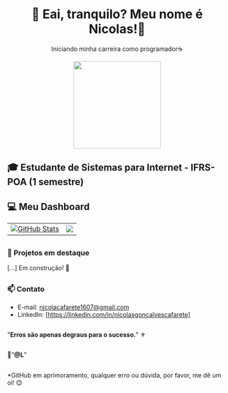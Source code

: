 <h1 align="center">👾 Eai, tranquilo? Meu nome é Nicolas!👾</h1>

<p align="center">
  Iniciando minha carreira como programador☕  
</p>

<div align="center">
  <img height="200" src="https://media1.giphy.com/media/v1.Y2lkPTc5MGI3NjExd3FzOG9nbmNidHdsZXo1dzR5bG4xYXVyZDhjMnlhZWhyOGhqYXk4ayZlcD12MV9pbnRlcm5hbF9naWZfYnlfaWQmY3Q9Zw/iIqmM5tTjmpOB9mpbn/giphy.gif"  />
</div>

##

## 🎓 Estudante de Sistemas para Internet - **IFRS-POA (1 semestre)**

## 💻 Meu Dashboard
<table align="center">
  <tr>
    <td align="center">
      <a href="https://github.com/NicolasCafarete">
        <img src="https://github-readme-stats.vercel.app/api?username=NicolasCafarete&show_icons=true&theme=dark" alt="GitHub Stats"/>
      </a>
    </td>
    <td align="center">
      <a href="https://github.com/NicolasCafarete">
        <img src="https://github-readme-stats.vercel.app/api/top-langs/?username=NicolasCafarete&layout=compact&langs_count=7&theme=dark"/>
      </a>
    </td>
  </tr>
</table>

##

### 🚀 Projetos em destaque

[...] Em construção! 🔨

##

### 📫 Contato

- E-mail: nicolacafarete1607@gmail.com  
- LinkedIn: [https://linkedin.com/in/nicolasgoncalvescafarete]  

##

"**Erros são apenas degraus para o sucesso.**" ⚜️

##
  
🤍"**@L**"

##

*GitHub em aprimoramento, qualquer erro ou dúvida, por favor, me dê um oi! 😊
